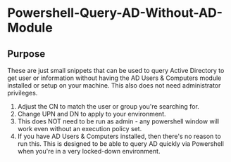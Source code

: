 # Powershell-Query-AD-Without-AD-Module

## Purpose
These are just small snippets that can be used to query Active Directory to get user or information without having the AD Users & Computers module installed or setup on your machine. This also does not need administrator privileges.


1) Adjust the CN to match the user or group you're searching for.
2) Change UPN and DN to apply to your environment.
3) This does NOT need to be run as admin - any powershell window will work even without an execution policy set.
4) If you have AD Users & Computers installed, then there's no reason to run this. This is designed to be able to query AD quickly via Powershell when you're in a very locked-down environment.
